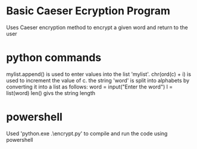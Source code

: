 # Basic Caeser Ecryption Program
Uses Caeser encryption method to encrypt a given word and return to the user

# python commands
mylist.append() is used to enter values into the list 'mylist'.
chr(ord(c) + i) is used to increment the value of c.
the string 'word' is split into alphabets by converting it into a list as follows:
word = input("Enter the word")
l = list(word)
len() givs the string length

# powershell
Used 'python.exe .\encrypt.py' to compile and run the code using powershell
